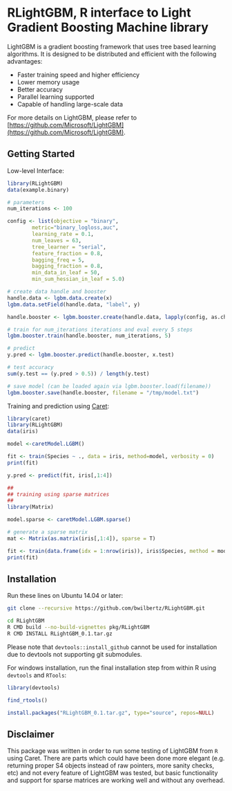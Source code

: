 # RLightGBM, R interface to Light Gradient Boosting Machine library

LightGBM is a gradient boosting framework that uses tree based learning algorithms. It is designed to be distributed and efficient with the following advantages:

- Faster training speed and higher efficiency
- Lower memory usage
- Better accuracy
- Parallel learning supported
- Capable of handling large-scale data

For more details on LightGBM, please refer to [https://github.com/Microsoft/LightGBM](https://github.com/Microsoft/LightGBM).

## Getting Started

Low-level Interface:
```R
library(RLightGBM)
data(example.binary)

# parameters
num_iterations <- 100

config <- list(objective = "binary", 
		metric="binary_logloss,auc",
		learning_rate = 0.1,
		num_leaves = 63,
		tree_learner = "serial",
		feature_fraction = 0.8,
		bagging_freq = 5,
		bagging_fraction = 0.8,
		min_data_in_leaf = 50,
		min_sum_hessian_in_leaf = 5.0)

# create data handle and booster
handle.data <- lgbm.data.create(x)
lgbm.data.setField(handle.data, "label", y)

handle.booster <- lgbm.booster.create(handle.data, lapply(config, as.character))

# train for num_iterations iterations and eval every 5 steps
lgbm.booster.train(handle.booster, num_iterations, 5)

# predict
y.pred <- lgbm.booster.predict(handle.booster, x.test)

# test accuracy
sum(y.test == (y.pred > 0.5)) / length(y.test)

# save model (can be loaded again via lgbm.booster.load(filename))
lgbm.booster.save(handle.booster, filename = "/tmp/model.txt")
```

Training and prediction using [Caret](http://caret.r-forge.r-project.org/):
```R
library(caret)
library(RLightGBM)
data(iris)

model <-caretModel.LGBM()

fit <- train(Species ~ ., data = iris, method=model, verbosity = 0)
print(fit)

y.pred <- predict(fit, iris[,1:4])

##
## training using sparse matrices
##
library(Matrix)

model.sparse <- caretModel.LGBM.sparse()

# generate a sparse matrix
mat <- Matrix(as.matrix(iris[,1:4]), sparse = T)

fit <- train(data.frame(idx = 1:nrow(iris)), iris$Species, method = model.sparse, matrix = mat, verbosity = 0)
print(fit)

```

## Installation

Run these lines on Ubuntu 14.04 or later:
```sh
git clone --recursive https://github.com/bwilbertz/RLightGBM.git

cd RLightGBM
R CMD build --no-build-vignettes pkg/RLightGBM
R CMD INSTALL RLightGBM_0.1.tar.gz
```
Please note that `devtools::install_github` cannot be used for installation due to devtools not supporting git submodules.

For windows installation, run the final installation step from within R using `devtools` and `RTools`:
```R
library(devtools)

find_rtools()

install.packages("RLightGBM_0.1.tar.gz", type="source", repos=NULL)
```

## Disclaimer

This package was written in order to run some testing of LightGBM from `R` using Caret. 
There are parts which could have been done more elegant (e.g. returning proper S4 objects instead of raw pointers, more sanity checks, etc) 
and not every feature of LightGBM was tested, 
but basic functionality and support for sparse matrices are working well and without any overhead. 